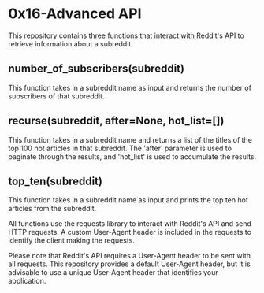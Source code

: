 # 0x16-Advanced API

This repository contains three functions that interact with Reddit's API to retrieve information about a subreddit.

## number_of_subscribers(subreddit)

This function takes in a subreddit name as input and returns the number of subscribers of that subreddit.

## recurse(subreddit, after=None, hot_list=[])

This function takes in a subreddit name and returns a list of the titles of the top 100 hot articles in that subreddit. The 'after' parameter is used to paginate through the results, and 'hot_list' is used to accumulate the results.

## top_ten(subreddit)

This function takes in a subreddit name as input and prints the top ten hot articles from the subreddit.

All functions use the requests library to interact with Reddit's API and send HTTP requests. A custom User-Agent header is included in the requests to identify the client making the requests.

Please note that Reddit's API requires a User-Agent header to be sent with all requests. This repository provides a default User-Agent header, but it is advisable to use a unique User-Agent header that identifies your application.
